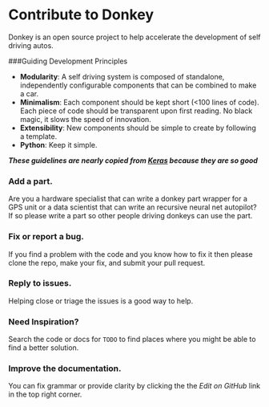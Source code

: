 
# Contribute to Donkey
Donkey is an open source project to help accelerate the development of
self driving autos.

###Guiding Development Principles

* **Modularity**: A self driving system is composed of standalone,
independently configurable components that can be combined to make a car.
* **Minimalism**: Each component should be kept short (<100 lines of code).
Each piece of code should be transparent upon first reading. No black magic,
it slows the speed of innovation.
* **Extensibility**: New components should be simple to create by following a
template.
* **Python**: Keep it simple.

***These guidelines are nearly copied from [Keras](http://keras.io) because they are so good***



### Add a part.
Are you a hardware specialist that can write a donkey part wrapper for a
GPS unit or a data scientist that can write an recursive neural net autopilot?
If so please write a part so other people driving donkeys can use the part.

### Fix or report a bug.
If you find a problem with the code and you know how to fix it then please
clone the repo, make your fix, and submit your pull request.

### Reply to issues.
Helping close or triage the issues is a good way to help.


### Need Inspiration?
Search the code or docs for `TODO` to find places where you might be able
to find a better solution.

### Improve the documentation.
You can fix grammar or provide clarity by clicking the the *Edit on GitHub*
link in the top right corner.
